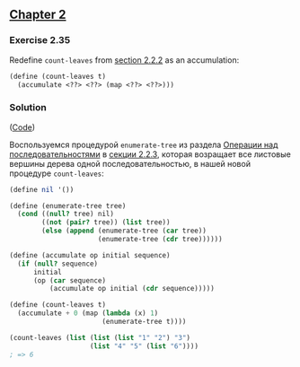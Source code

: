 ## [Chapter 2](../index.md#2-Building-Abstractions-with-Data)

### Exercise 2.35

Redefine `count-leaves` from [section 2.2.2](https://mitpress.mit.edu/sites/default/files/sicp/full-text/book/book-Z-H-15.html#%_sec_2.2.2) as an accumulation:

```scheme
(define (count-leaves t)
  (accumulate <??> <??> (map <??> <??>)))
```

### Solution

([Code](../../src/Chapter%202/Exercise%202.35.scm))

Воспользуемся процедурой `enumerate-tree` из раздела [Операции над последовательностями](https://mitpress.mit.edu/sites/default/files/sicp/full-text/book/book-Z-H-15.html#%_sec_Temp_181) в [секции 2.2.3](https://mitpress.mit.edu/sites/default/files/sicp/full-text/book/book-Z-H-15.html#%_sec_2.2.3), которая возращает все листовые вершины дерева одной последовательностью, в нашей новой процедуре `count-leaves`:

```scheme
(define nil '())

(define (enumerate-tree tree)
  (cond ((null? tree) nil)
        ((not (pair? tree)) (list tree))
        (else (append (enumerate-tree (car tree))
                      (enumerate-tree (cdr tree))))))

(define (accumulate op initial sequence)
  (if (null? sequence)
      initial
      (op (car sequence)
          (accumulate op initial (cdr sequence)))))

(define (count-leaves t)
  (accumulate + 0 (map (lambda (x) 1)
                       (enumerate-tree t))))

(count-leaves (list (list (list "1" "2") "3")
                    (list "4" "5" (list "6"))))
; => 6
```

